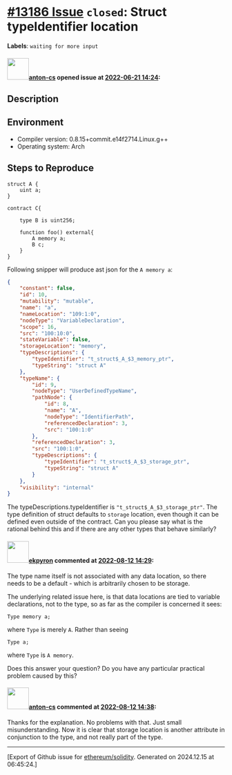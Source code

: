 # [\#13186 Issue](https://github.com/ethereum/solidity/issues/13186) `closed`: Struct typeIdentifier location
**Labels**: `waiting for more input`


#### <img src="https://avatars.githubusercontent.com/u/92874502?v=4" width="50">[anton-cs](https://github.com/anton-cs) opened issue at [2022-06-21 14:24](https://github.com/ethereum/solidity/issues/13186):

<!--## Prerequisites

- First, many thanks for taking part in the community. We really appreciate that.
- We realize there is a lot of information requested here. We ask only that you do your best to provide as much information as possible so we can better help you.
- Support questions are better asked in one of the following locations:
    - [Solidity chat](https://gitter.im/ethereum/solidity)
    - [Stack Overflow](https://ethereum.stackexchange.com/)
- Ensure the issue isn't already reported.
- The issue should be reproducible with the latest solidity version; however, this isn't a hard requirement and being reproducible with an older version is sufficient.

*Delete the above section and the instructions in the sections below before submitting*
-->

## Description

<!--Please shortly describe the bug you have found, and what you expect instead.-->

## Environment

- Compiler version: 0.8.15+commit.e14f2714.Linux.g++
- Operating system: Arch

## Steps to Reproduce

<!--
Please provide a *minimal* source code example to trigger the bug you have found.
Please also mention any command line flags that are necessary for triggering the bug.
Provide as much information as necessary to reproduce the bug.
-->
```solidity
struct A {
    uint a;
}

contract C{

    type B is uint256;

    function foo() external{
        A memory a;
        B c;
    }
}

```
Following snipper will produce ast json for the `A memory a`:

```json
{
    "constant": false,
    "id": 10,
    "mutability": "mutable",
    "name": "a",
    "nameLocation": "109:1:0",
    "nodeType": "VariableDeclaration",
    "scope": 16,
    "src": "100:10:0",
    "stateVariable": false,
    "storageLocation": "memory",
    "typeDescriptions": {
        "typeIdentifier": "t_struct$_A_$3_memory_ptr",
        "typeString": "struct A"
    },
    "typeName": {
        "id": 9,
        "nodeType": "UserDefinedTypeName",
        "pathNode": {
            "id": 8,
            "name": "A",
            "nodeType": "IdentifierPath",
            "referencedDeclaration": 3,
            "src": "100:1:0"
        },
        "referencedDeclaration": 3,
        "src": "100:1:0",
        "typeDescriptions": {
            "typeIdentifier": "t_struct$_A_$3_storage_ptr",
            "typeString": "struct A"
        }
    },
    "visibility": "internal"
}

```
The typeDescriptions.typeIdentifier is `"t_struct$_A_$3_storage_ptr"`. The type definition of struct defaults to `storage` location, even though it can be defined even outside of the contract. Can you please say what is the rational behind this and if there are any other types that behave similarly?

#### <img src="https://avatars.githubusercontent.com/u/1347491?v=4" width="50">[ekpyron](https://github.com/ekpyron) commented at [2022-08-12 14:29](https://github.com/ethereum/solidity/issues/13186#issuecomment-1213175366):

The type name itself is not associated with any data location, so there needs to be a default - which is arbitrarily chosen to be storage.

The underlying related issue here, is that data locations are tied to variable declarations, not to the type, so as far as the compiler is concerned it sees:
```
Type memory a;
```
where ``Type`` is merely ``A``.
Rather than seeing
```
Type a;
```
where ``Type`` is ``A memory``.

Does this answer your question? Do you have any particular practical problem caused by this?

#### <img src="https://avatars.githubusercontent.com/u/92874502?v=4" width="50">[anton-cs](https://github.com/anton-cs) commented at [2022-08-12 14:38](https://github.com/ethereum/solidity/issues/13186#issuecomment-1213187321):

Thanks for the explanation. 
No problems with that. Just small misunderstanding. Now it is clear that storage location is another attribute in conjunction to the type, and not really part of the type.


-------------------------------------------------------------------------------



[Export of Github issue for [ethereum/solidity](https://github.com/ethereum/solidity). Generated on 2024.12.15 at 06:45:24.]
